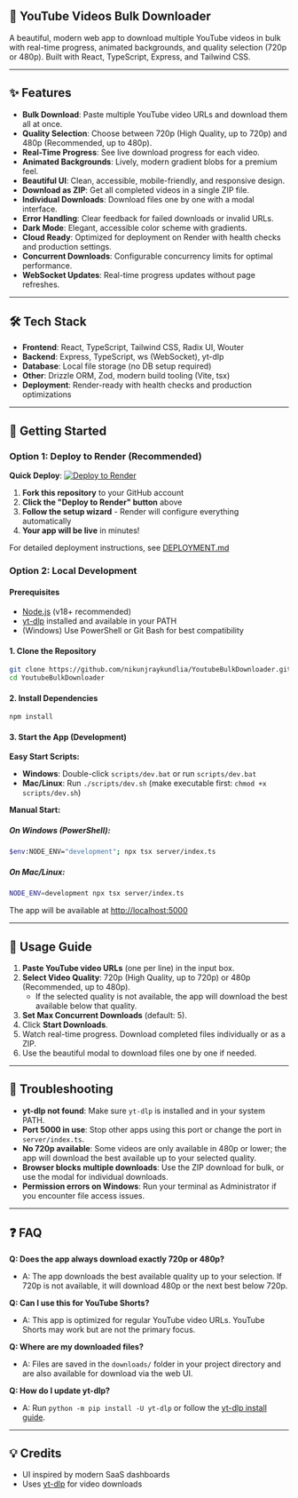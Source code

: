 ## 🔴 YouTube Videos Bulk Downloader

A beautiful, modern web app to download multiple YouTube videos in bulk with real-time progress, animated backgrounds, and quality selection (720p or 480p). Built with React, TypeScript, Express, and Tailwind CSS.

---

## ✨ Features

- **Bulk Download**: Paste multiple YouTube video URLs and download them all at once.
- **Quality Selection**: Choose between 720p (High Quality, up to 720p) and 480p (Recommended, up to 480p).
- **Real-Time Progress**: See live download progress for each video.
- **Animated Backgrounds**: Lively, modern gradient blobs for a premium feel.
- **Beautiful UI**: Clean, accessible, mobile-friendly, and responsive design.
- **Download as ZIP**: Get all completed videos in a single ZIP file.
- **Individual Downloads**: Download files one by one with a modal interface.
- **Error Handling**: Clear feedback for failed downloads or invalid URLs.
- **Dark Mode**: Elegant, accessible color scheme with gradients.
- **Cloud Ready**: Optimized for deployment on Render with health checks and production settings.
- **Concurrent Downloads**: Configurable concurrency limits for optimal performance.
- **WebSocket Updates**: Real-time progress updates without page refreshes.

---

## 🛠️ Tech Stack

- **Frontend**: React, TypeScript, Tailwind CSS, Radix UI, Wouter
- **Backend**: Express, TypeScript, ws (WebSocket), yt-dlp
- **Database**: Local file storage (no DB setup required)
- **Other**: Drizzle ORM, Zod, modern build tooling (Vite, tsx)
- **Deployment**: Render-ready with health checks and production optimizations

---

## 🚀 Getting Started

### Option 1: Deploy to Render (Recommended)

**Quick Deploy**: [![Deploy to Render](https://render.com/images/deploy-to-render-button.svg)](https://render.com/deploy)

1. **Fork this repository** to your GitHub account
2. **Click the "Deploy to Render" button** above
3. **Follow the setup wizard** - Render will configure everything automatically
4. **Your app will be live** in minutes!

For detailed deployment instructions, see [DEPLOYMENT.md](./DEPLOYMENT.md)

### Option 2: Local Development

#### Prerequisites
- [Node.js](https://nodejs.org/) (v18+ recommended)
- [yt-dlp](https://github.com/yt-dlp/yt-dlp) installed and available in your PATH
- (Windows) Use PowerShell or Git Bash for best compatibility

#### 1. Clone the Repository
```sh
git clone https://github.com/nikunjraykundlia/YoutubeBulkDownloader.git
cd YoutubeBulkDownloader
```

#### 2. Install Dependencies
```sh
npm install
```

#### 3. Start the App (Development)

**Easy Start Scripts:**
- **Windows**: Double-click `scripts/dev.bat` or run `scripts/dev.bat`
- **Mac/Linux**: Run `./scripts/dev.sh` (make executable first: `chmod +x scripts/dev.sh`)

**Manual Start:**
##### On Windows (PowerShell):
```sh
$env:NODE_ENV="development"; npx tsx server/index.ts
```
##### On Mac/Linux:
```sh
NODE_ENV=development npx tsx server/index.ts
```

The app will be available at [http://localhost:5000](http://localhost:5000)

---

## 📝 Usage Guide

1. **Paste YouTube video URLs** (one per line) in the input box.
2. **Select Video Quality**: 720p (High Quality, up to 720p) or 480p (Recommended, up to 480p).
   - If the selected quality is not available, the app will download the best available below that quality.
3. **Set Max Concurrent Downloads** (default: 5).
4. Click **Start Downloads**.
5. Watch real-time progress. Download completed files individually or as a ZIP.
6. Use the beautiful modal to download files one by one if needed.

---

## 🧩 Troubleshooting

- **yt-dlp not found**: Make sure `yt-dlp` is installed and in your system PATH.
- **Port 5000 in use**: Stop other apps using this port or change the port in `server/index.ts`.
- **No 720p available**: Some videos are only available in 480p or lower; the app will download the best available up to your selected quality.
- **Browser blocks multiple downloads**: Use the ZIP download for bulk, or use the modal for individual downloads.
- **Permission errors on Windows**: Run your terminal as Administrator if you encounter file access issues.

---

## ❓ FAQ

**Q: Does the app always download exactly 720p or 480p?**
- A: The app downloads the best available quality up to your selection. If 720p is not available, it will download 480p or the next best below 720p.

**Q: Can I use this for YouTube Shorts?**
- A: This app is optimized for regular YouTube video URLs. YouTube Shorts may work but are not the primary focus.

**Q: Where are my downloaded files?**
- A: Files are saved in the `downloads/` folder in your project directory and are also available for download via the web UI.

**Q: How do I update yt-dlp?**
- A: Run `python -m pip install -U yt-dlp` or follow the [yt-dlp install guide](https://github.com/yt-dlp/yt-dlp#installation).

---

## 💡 Credits

- UI inspired by modern SaaS dashboards
- Uses [yt-dlp](https://github.com/yt-dlp/yt-dlp) for video downloads